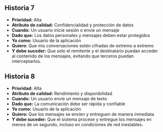 ## Historia 7
- **Prioridad:** Alta  
- **Atributo de calidad:** Confidencialidad y protección de datos  
- **Cuando:** Un usuario inicie sesión o envíe un mensaje  
- **Dado que:** Los datos personales y mensajes deben estar protegidos  
- **Yo como:** Usuario de la aplicación  
- **Quiero:** Que mis conversaciones estén cifradas de extremo a extremo  
- **Y debe suceder:** Que solo el remitente y el destinatario puedan acceder al contenido de los mensajes, evitando que terceros puedan interceptarlos.  

## Historia 8
- **Prioridad:** Alta  
- **Atributo de calidad:** Rendimiento y disponibilidad  
- **Cuando:** Un usuario envíe un mensaje de texto  
- **Dado que:** La comunicación debe ser rápida y confiable  
- **Yo como:** Usuario de la aplicación  
- **Quiero:** Que los mensajes se envíen y entreguen de manera inmediata  
- **Y debe suceder:** Que el sistema procese y entregue los mensajes en menos de un segundo, incluso en condiciones de red inestables.  
